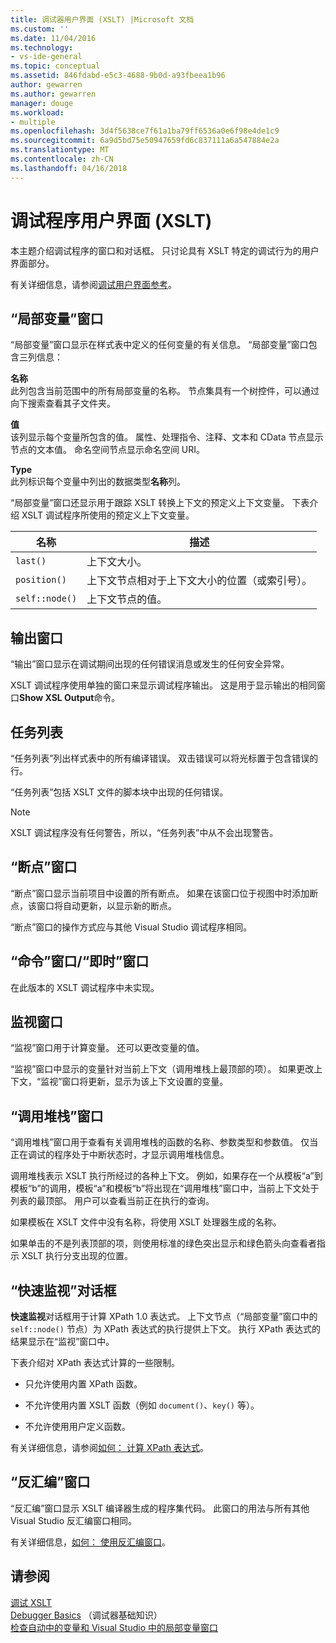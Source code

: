 ```yaml
---
title: 调试器用户界面 (XSLT) |Microsoft 文档
ms.custom: ''
ms.date: 11/04/2016
ms.technology:
- vs-ide-general
ms.topic: conceptual
ms.assetid: 846fdabd-e5c3-4688-9b0d-a93fbeea1b96
author: gewarren
ms.author: gewarren
manager: douge
ms.workload:
- multiple
ms.openlocfilehash: 3d4f5638ce7f61a1ba79ff6536a0e6f98e4de1c9
ms.sourcegitcommit: 6a9d5bd75e50947659fd6c837111a6a547884e2a
ms.translationtype: MT
ms.contentlocale: zh-CN
ms.lasthandoff: 04/16/2018
---
```

# <a name="debugger-user-interface-xslt"></a>调试程序用户界面 (XSLT)
本主题介绍调试程序的窗口和对话框。 只讨论具有 XSLT 特定的调试行为的用户界面部分。  
  
 有关详细信息，请参阅[调试用户界面参考](../debugger/debugging-user-interface-reference.md)。  
  
## <a name="locals-window"></a>“局部变量”窗口  
 “局部变量”窗口显示在样式表中定义的任何变量的有关信息。 “局部变量”窗口包含三列信息：  
  
 **名称**  
 此列包含当前范围中的所有局部变量的名称。 节点集具有一个树控件，可以通过向下搜索查看其子文件夹。  
  
 **值**  
 该列显示每个变量所包含的值。 属性、处理指令、注释、文本和 CData 节点显示节点的文本值。 命名空间节点显示命名空间 URI。  
  
 **Type**  
 此列标识每个变量中列出的数据类型**名称**列。  
  
 “局部变量”窗口还显示用于跟踪 XSLT 转换上下文的预定义上下文变量。 下表介绍 XSLT 调试程序所使用的预定义上下文变量。  
  
|名称|描述|  
|----------|-----------------|  
|`last()`|上下文大小。|  
|`position()`|上下文节点相对于上下文大小的位置（或索引号）。|  
|`self::node()`|上下文节点的值。|  
  
## <a name="output-window"></a>输出窗口  
 “输出”窗口显示在调试期间出现的任何错误消息或发生的任何安全异常。  
  
 XSLT 调试程序使用单独的窗口来显示调试程序输出。 这是用于显示输出的相同窗口**Show XSL Output**命令。  
  
## <a name="task-list"></a>任务列表  
 “任务列表”列出样式表中的所有编译错误。 双击错误可以将光标置于包含错误的行。  
  
 “任务列表”包括 XSLT 文件的脚本块中出现的任何错误。  
  
> [!NOTE]
>  XSLT 调试程序没有任何警告，所以，“任务列表”中从不会出现警告。  
  
## <a name="breakpoints-window"></a>“断点”窗口  
 “断点”窗口显示当前项目中设置的所有断点。 如果在该窗口位于视图中时添加断点，该窗口将自动更新，以显示新的断点。  
  
 “断点”窗口的操作方式应与其他 Visual Studio 调试程序相同。  
  
## <a name="command-windowimmediate-window"></a>“命令”窗口/“即时”窗口  
 在此版本的 XSLT 调试程序中未实现。  
  
## <a name="watch-window"></a>监视窗口  
 “监视”窗口用于计算变量。 还可以更改变量的值。  
  
 “监视”窗口中显示的变量针对当前上下文（调用堆栈上最顶部的项）。 如果更改上下文，“监视”窗口将更新，显示为该上下文设置的变量。  
  
## <a name="call-stack-window"></a>“调用堆栈”窗口  
 “调用堆栈”窗口用于查看有关调用堆栈的函数的名称、参数类型和参数值。 仅当正在调试的程序处于中断状态时，才显示调用堆栈信息。  
  
 调用堆栈表示 XSLT 执行所经过的各种上下文。 例如，如果存在一个从模板“a”到模板“b”的调用，模板“a”和模板“b”将出现在“调用堆栈”窗口中，当前上下文处于列表的最顶部。 用户可以查看当前正在执行的查询。  
  
 如果模板在 XSLT 文件中没有名称，将使用 XSLT 处理器生成的名称。  
  
 如果单击的不是列表顶部的项，则使用标准的绿色突出显示和绿色箭头向查看者指示 XSLT 执行分支出现的位置。  
  
## <a name="quickwatch-dialog-box"></a>“快速监视”对话框  
 **快速监视**对话框用于计算 XPath 1.0 表达式。 上下文节点（“局部变量”窗口中的 `self::node()` 节点）为 XPath 表达式的执行提供上下文。 执行 XPath 表达式的结果显示在“监视”窗口中。  
  
 下表介绍对 XPath 表达式计算的一些限制。  
  
-   只允许使用内置 XPath 函数。  
  
-   不允许使用内置 XSLT 函数（例如 `document()`、`key()` 等）。  
  
-   不允许使用用户定义函数。  
  
有关详细信息，请参阅[如何： 计算 XPath 表达式](../xml-tools/how-to-evaluate-an-xpath-expression.md)。  
  
## <a name="disassembly-window"></a>“反汇编”窗口  
 “反汇编”窗口显示 XSLT 编译器生成的程序集代码。 此窗口的用法与所有其他 Visual Studio 反汇编窗口相同。  
  
 有关详细信息，[如何： 使用反汇编窗口](../debugger/how-to-use-the-disassembly-window.md)。  
  
## <a name="see-also"></a>请参阅  
 [调试 XSLT](../xml-tools/debugging-xslt.md)   
 [Debugger Basics](../debugger/debugger-basics.md) （调试器基础知识）  
 [检查自动中的变量和 Visual Studio 中的局部变量窗口](../debugger/autos-and-locals-windows.md)